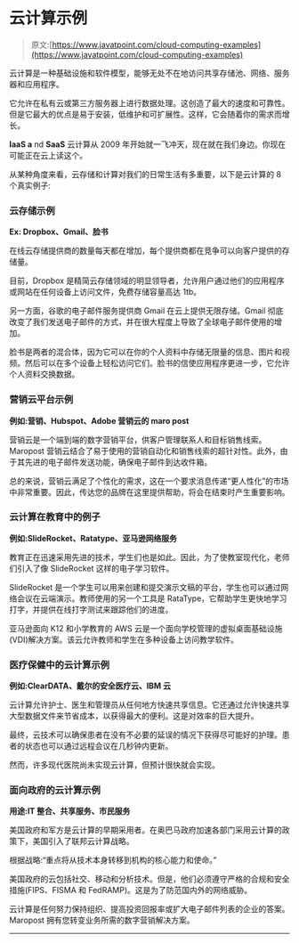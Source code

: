 # 云计算示例

> 原文:[https://www.javatpoint.com/cloud-computing-examples](https://www.javatpoint.com/cloud-computing-examples)

云计算是一种基础设施和软件模型，能够无处不在地访问共享存储池、网络、服务器和应用程序。

它允许在私有云或第三方服务器上进行数据处理。这创造了最大的速度和可靠性。但是它最大的优点是易于安装，低维护和可扩展性。这样，它会随着你的需求而增长。

**IaaS a** nd **SaaS** 云计算从 2009 年开始就一飞冲天，现在就在我们身边。你现在可能正在云上读这个。

从某种角度来看，云存储和计算对我们的日常生活有多重要，以下是云计算的 8 个真实例子:

### 云存储示例

**Ex: Dropbox、Gmail、脸书**

在线云存储提供商的数量每天都在增加，每个提供商都在竞争可以向客户提供的存储量。

目前，Dropbox 是精简云存储领域的明显领导者，允许用户通过他们的应用程序或网站在任何设备上访问文件，免费存储容量高达 1tb。

另一方面，谷歌的电子邮件服务提供商 Gmail 在云上提供无限存储。Gmail 彻底改变了我们发送电子邮件的方式，并在很大程度上导致了全球电子邮件使用的增加。

脸书是两者的混合体，因为它可以在你的个人资料中存储无限量的信息、图片和视频。然后可以在多个设备上轻松访问它们。脸书的信使应用程序更进一步，它允许个人资料交换数据。

### 营销云平台示例

**例如:营销、Hubspot、Adobe 营销云的 maro post**

营销云是一个端到端的数字营销平台，供客户管理联系人和目标销售线索。Maropost 营销云结合了易于使用的营销自动化和销售线索的超针对性。此外，由于其先进的电子邮件发送功能，确保电子邮件到达收件箱。

总的来说，营销云满足了个性化的需求，这在一个要求消息传递“更人性化”的市场中非常重要。因此，传达您的品牌在这里提供帮助，将会在结束时产生重要影响。

### 云计算在教育中的例子

**例如:SlideRocket、Ratatype、亚马逊网络服务**

教育正在迅速采用先进的技术，学生们也是如此。因此，为了使教室现代化，老师们引入了像 SlideRocket 这样的电子学习软件。

SlideRocket 是一个学生可以用来创建和提交演示文稿的平台，学生也可以通过网络会议在云端演示。教师使用的另一个工具是 RataType，它帮助学生更快地学习打字，并提供在线打字测试来跟踪他们的进度。

亚马逊面向 K12 和小学教育的 AWS 云是一个面向学校管理的虚拟桌面基础设施(VDI)解决方案。该云允许教师和学生在多种设备上访问教学软件。

### 医疗保健中的云计算示例

**例如:ClearDATA、戴尔的安全医疗云、IBM 云**

云计算允许护士、医生和管理员从任何地方快速共享信息。它还通过允许快速共享大型数据文件来节省成本，以获得最大的便利。这是对效率的巨大提升。

最终，云技术可以确保患者在没有不必要的延误的情况下获得尽可能好的护理。患者的状态也可以通过远程会议在几秒钟内更新。

然而，许多现代医院尚未实现云计算，但预计很快就会实现。

### 面向政府的云计算示例

**用途:IT 整合、共享服务、市民服务**

美国政府和军方是云计算的早期采用者。在奥巴马政府加速各部门采用云计算的政策下，美国引入了联邦云计算战略。

根据战略:“重点将从技术本身转移到机构的核心能力和使命。”

美国政府的云包括社交、移动和分析技术。但是，他们必须遵守严格的合规和安全措施(FIPS、FISMA 和 FedRAMP)。这是为了防范国内外的网络威胁。

云计算是任何努力保持组织、提高投资回报率或扩大电子邮件列表的企业的答案。Maropost 拥有您转变业务所需的数字营销解决方案。

* * *